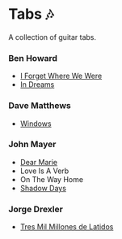 # Tabs 🎶

A collection of guitar tabs.

### Ben Howard

- [I Forget Where We Were](./ben-howard/i-forget-where-we-were.md)
- [In Dreams](./ben-howard/in-dreams.md)

### Dave Matthews

- [Windows](./dave-matthews/windows.md)

### John Mayer

- [Dear Marie](./john-mayer/dear-marie.md)
- Love Is A Verb
- On The Way Home
- [Shadow Days](./john-mayer/shadow-days.md)

### Jorge Drexler

- [Tres Mil Millones de Latidos](./jorge-drexler/tres-mil-millones-de-latidos.md)